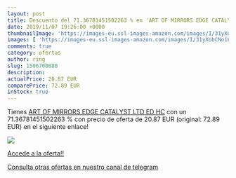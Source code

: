 ```yaml
---
layout: post
title: Descuento del 71.36781451502263 % en 'ART OF MIRRORS EDGE CATALYST LTD ED HC'
date: 2019/11/07 19:26:00 +0000
thumbnailImage: 'https://images-eu.ssl-images-amazon.com/images/I/31yXobCNo1L._SL200_.jpg'
images: [ 'https://images-eu.ssl-images-amazon.com/images/I/31yXobCNo1L._SL200_.jpg' ]
comments: true
category: ofertas
author: ring
slug: 1506700888
description:
actualPrice: 20.87 EUR
comparePrice: 72.89 EUR
inStock: true
---
```


Tienes [ART OF MIRRORS EDGE CATALYST LTD ED HC](https://www.amazon.com/dp/1506700888/?tag=redken08-20) con un 71.36781451502263 % con precio de oferta de 20.87 EUR (original: 72.89 EUR) en el siguiente enlace!

[![](https://images-eu.ssl-images-amazon.com/images/I/31yXobCNo1L._SL200_.jpg)](https://www.amazon.com/dp/1506700888/?tag=redken08-20)

[Accede a la oferta!!](https://www.amazon.com/dp/1506700888/?tag=redken08-20)

[Consulta otras ofertas en nuestro canal de telegram](https://t.me/s/ofertas25)

